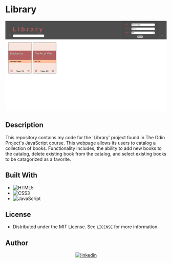 # Library

![alt text](./misc/Screenshot%202023-04-26%20at%2017-35-51%20Library.png)

## Description

This repository contains my code for the 'Library' project found in The Odin Project's JavaScript course.
This webpage allows its users to catalog a collection of books. Functionality includes, the ability to add new books to the catalog, delete existing book from the catalog, and select existing books to be catagorized as a favorite.


## Built With

- ![HTML5](https://img.shields.io/badge/html5-%23E34F26.svg?style=for-the-badge&logo=html5&logoColor=white)   
- ![CSS3](https://img.shields.io/badge/css3-%231572B6.svg?style=for-the-badge&logo=css3&logoColor=white)   
- ![JavaScript](https://img.shields.io/badge/javascript-%23323330.svg?style=for-the-badge&logo=javascript&logoColor=%23F7DF1E)


## License

- Distributed under the MIT License. See `LICENSE` for more information.


## Author

<div align="center">

<a href="https://linkedin.com/in/trentbenson08" target="_blank">
<img src=https://img.shields.io/badge/linkedin:%20%20trentbenson08-%2300acee.svg?color=405DE6&style=for-the-badge&logo=linkedin&logoColor=white alt=linkedin style="margin-bottom: 5px;"/>
</a>

</div>